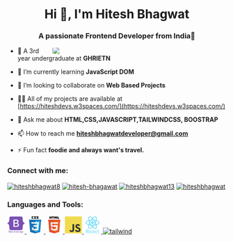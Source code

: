 <h1 align="center">Hi 👋, I'm Hitesh Bhagwat</h1>
<h3 align="center">A passionate Frontend Developer from India🚩</h3>
<img align="right" style="border-radius: 10%;" width="400" src="https://miro.medium.com/max/1360/1*IRGHmiGsa16stedQvIaZfw.gif">


- 🔭 A 3rd year undergraduate at **GHRIETN**

- 🌱 I’m currently learning **JavaScript DOM**

- 👯 I’m looking to collaborate on **Web Based Projects**

- 👨‍💻 All of my projects are available at [https://hiteshdevs.w3spaces.com/](https://hiteshdevs.w3spaces.com/)

- 💬 Ask me about **HTML,CSS,JAVASCRIPT,TAILWINDCSS, BOOSTRAP**

- 📫 How to reach me **hiteshbhagwatdeveloper@gmail.com**

- ⚡ Fun fact **foodie and always want's travel.**

<h3 align="left">Connect with me:</h3>
<p align="left">
<a href="https://twitter.com/hiteshbhagwat8" target="blank"><img align="center" src="https://raw.githubusercontent.com/rahuldkjain/github-profile-readme-generator/master/src/images/icons/Social/twitter.svg" alt="hiteshbhagwat8" height="30" width="40" /></a>
<a href="https://linkedin.com/in/hitesh-bhagawat" target="blank"><img align="center" src="https://raw.githubusercontent.com/rahuldkjain/github-profile-readme-generator/master/src/images/icons/Social/linked-in-alt.svg" alt="hitesh-bhagawat" height="30" width="40" /></a>
<a href="https://fb.com/hiteshbhagwat13" target="blank"><img align="center" src="https://raw.githubusercontent.com/rahuldkjain/github-profile-readme-generator/master/src/images/icons/Social/facebook.svg" alt="hiteshbhagwat13" height="30" width="40" /></a>
<a href="https://instagram.com/hiteshbhagwat" target="blank"><img align="center" src="https://raw.githubusercontent.com/rahuldkjain/github-profile-readme-generator/master/src/images/icons/Social/instagram.svg" alt="hiteshbhagwat" height="30" width="40" /></a>
</p>

<h3 align="left">Languages and Tools:</h3>
<p align="left"> <a href="https://getbootstrap.com" target="_blank" rel="noreferrer"> <img src="https://raw.githubusercontent.com/devicons/devicon/master/icons/bootstrap/bootstrap-plain-wordmark.svg" alt="bootstrap" width="40" height="40"/> </a> <a href="https://www.w3schools.com/css/" target="_blank" rel="noreferrer"> <img src="https://raw.githubusercontent.com/devicons/devicon/master/icons/css3/css3-original-wordmark.svg" alt="css3" width="40" height="40"/> </a> <a href="https://www.w3.org/html/" target="_blank" rel="noreferrer"> <img src="https://raw.githubusercontent.com/devicons/devicon/master/icons/html5/html5-original-wordmark.svg" alt="html5" width="40" height="40"/> </a> <a href="https://developer.mozilla.org/en-US/docs/Web/JavaScript" target="_blank" rel="noreferrer"> <img src="https://raw.githubusercontent.com/devicons/devicon/master/icons/javascript/javascript-original.svg" alt="javascript" width="40" height="40"/> </a> <a href="https://reactjs.org/" target="_blank" rel="noreferrer"> <img src="https://raw.githubusercontent.com/devicons/devicon/master/icons/react/react-original-wordmark.svg" alt="react" width="40" height="40"/> </a> <a href="https://tailwindcss.com/" target="_blank" rel="noreferrer"> <img src="https://www.vectorlogo.zone/logos/tailwindcss/tailwindcss-icon.svg" alt="tailwind" width="40" height="40"/> </a> </p>

